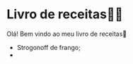 # Livro de receitas:man_cook:

Olá! Bem vindo ao meu livro de receitas:1st_place_medal:

- Strogonoff de frango;
- 



